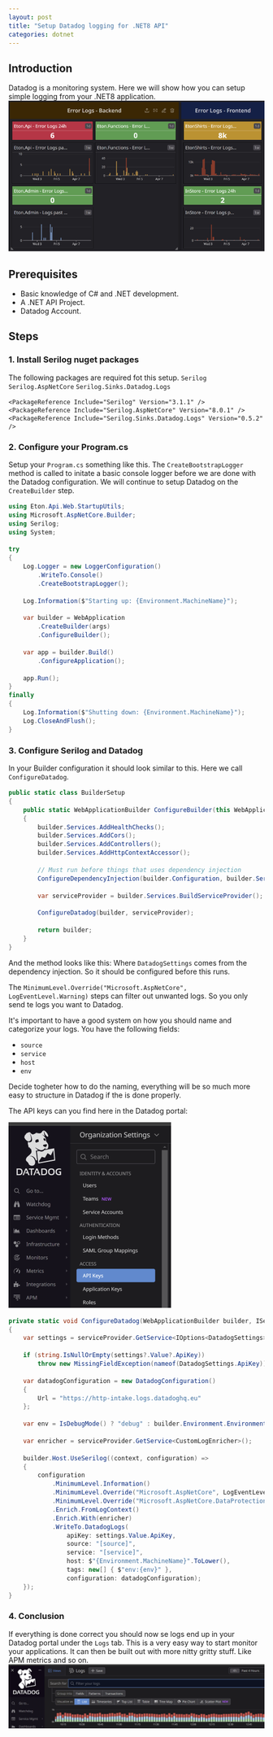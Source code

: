 ```yaml
---
layout: post
title: "Setup Datadog logging for .NET8 API"
categories: dotnet
---
```


## Introduction
Datadog is a monitoring system. Here we will show how you can setup simple logging from your .NET8 application.
![Datadog dashboard](/images/datadog_dashboard.png)

## Prerequisites
- Basic knowledge of C# and .NET development.
- A .NET API Project.
- Datadog Account.

## Steps

### 1. Install Serilog nuget packages

The following packages are required fot this setup.
`Serilog`
`Serilog.AspNetCore`
`Serilog.Sinks.Datadog.Logs`

```
<PackageReference Include="Serilog" Version="3.1.1" />
<PackageReference Include="Serilog.AspNetCore" Version="8.0.1" />
<PackageReference Include="Serilog.Sinks.Datadog.Logs" Version="0.5.2" />
```

### 2. Configure your Program.cs

Setup your `Program.cs` something like this.
The `CreateBootstrapLogger` method is called to initate a basic console logger before we are done with the Datadog configuration.
We will continue to setup Datadog on the `CreateBuilder` step.

```cs
using Eton.Api.Web.StartupUtils;
using Microsoft.AspNetCore.Builder;
using Serilog;
using System;

try
{
    Log.Logger = new LoggerConfiguration()
        .WriteTo.Console()
        .CreateBootstrapLogger();

    Log.Information($"Starting up: {Environment.MachineName}");

    var builder = WebApplication
        .CreateBuilder(args)
        .ConfigureBuilder();

    var app = builder.Build()
        .ConfigureApplication();

    app.Run();
}
finally
{
    Log.Information($"Shutting down: {Environment.MachineName}");
    Log.CloseAndFlush();
}
```

### 3. Configure Serilog and Datadog

In your Builder configuration it should look similar to this.
Here we call `ConfigureDatadog`.

```cs
public static class BuilderSetup
{
    public static WebApplicationBuilder ConfigureBuilder(this WebApplicationBuilder builder)
    {
        builder.Services.AddHealthChecks();
        builder.Services.AddCors();
        builder.Services.AddControllers();
        builder.Services.AddHttpContextAccessor();

        // Must run before things that uses dependency injection
        ConfigureDependencyInjection(builder.Configuration, builder.Services);

        var serviceProvider = builder.Services.BuildServiceProvider();
        
        ConfigureDatadog(builder, serviceProvider);            

        return builder;
    }
}
```

And the method looks like this:
Where `DatadogSettings` comes from the dependency injection. So it should be configured before this runs.

The `MinimumLevel.Override("Microsoft.AspNetCore", LogEventLevel.Warning)` steps can filter out unwanted logs.
So you only send te logs you want to Datadog.

It's important to have a good system on how you should name and categorize your logs.
You have the following fields:
- `source`
- `service`
- `host`
- `env`

Decide togheter how to do the naming, everything will be so much more easy to structure in Datadog if the is done properly.

The API keys can you find here in the Datadog portal:

![Datadog API keys](/images/datadog_keys.png)

```cs
private static void ConfigureDatadog(WebApplicationBuilder builder, IServiceProvider serviceProvider)
{
    var settings = serviceProvider.GetService<IOptions<DatadogSettings>>();

    if (string.IsNullOrEmpty(settings?.Value?.ApiKey))
        throw new MissingFieldException(nameof(DatadogSettings.ApiKey));

    var datadogConfiguration = new DatadogConfiguration()
    {
        Url = "https://http-intake.logs.datadoghq.eu"
    };

    var env = IsDebugMode() ? "debug" : builder.Environment.EnvironmentName.ToLower();

    var enricher = serviceProvider.GetService<CustomLogEnricher>();

    builder.Host.UseSerilog((context, configuration) => 
    {
        configuration
            .MinimumLevel.Information()
            .MinimumLevel.Override("Microsoft.AspNetCore", LogEventLevel.Warning)
            .MinimumLevel.Override("Microsoft.AspNetCore.DataProtection", LogEventLevel.Error)
            .Enrich.FromLogContext()
            .Enrich.With(enricher)
            .WriteTo.DatadogLogs(
                apiKey: settings.Value.ApiKey,
                source: "[source]",
                service: "[service]",
                host: $"{Environment.MachineName}".ToLower(),
                tags: new[] { $"env:{env}" },
                configuration: datadogConfiguration);
    });
}
```

### 4. Conclusion
If everything is done correct you should now se logs end up in your Datadog portal under the `Logs` tab.
This is a very easy way to start monitor your applications. It can then be built out with more nitty gritty stuff.
Like APM metrics and so on.
![Datadog logs](/images/datadog_logs.png)